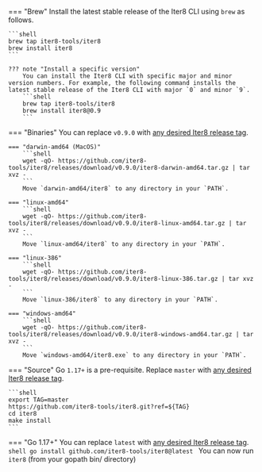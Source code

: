 === "Brew"
    Install the latest stable release of the Iter8 CLI using `brew` as follows.

    ```shell
    brew tap iter8-tools/iter8
    brew install iter8
    ```
    
    ??? note "Install a specific version"
        You can install the Iter8 CLI with specific major and minor version numbers. For example, the following command installs the latest stable release of the Iter8 CLI with major `0` and minor `9`.
        ```shell
        brew tap iter8-tools/iter8
        brew install iter8@0.9
        ```

=== "Binaries"
    You can replace `v0.9.0` with [any desired Iter8 release tag](https://github.com/iter8-tools/iter8/releases).

    === "darwin-amd64 (MacOS)"
        ```shell
        wget -qO- https://github.com/iter8-tools/iter8/releases/download/v0.9.0/iter8-darwin-amd64.tar.gz | tar xvz -
        ```
        Move `darwin-amd64/iter8` to any directory in your `PATH`.

    === "linux-amd64"
        ```shell
        wget -qO- https://github.com/iter8-tools/iter8/releases/download/v0.9.0/iter8-linux-amd64.tar.gz | tar xvz -
        ```
        Move `linux-amd64/iter8` to any directory in your `PATH`.

    === "linux-386"
        ```shell
        wget -qO- https://github.com/iter8-tools/iter8/releases/download/v0.9.0/iter8-linux-386.tar.gz | tar xvz -
        ```
        Move `linux-386/iter8` to any directory in your `PATH`.

    === "windows-amd64"
        ```shell
        wget -qO- https://github.com/iter8-tools/iter8/releases/download/v0.9.0/iter8-windows-amd64.tar.gz | tar xvz -
        ```
        Move `windows-amd64/iter8.exe` to any directory in your `PATH`.


=== "Source"
    Go `1.17+` is a pre-requisite.  Replace `master` with [any desired Iter8 release tag](https://github.com/iter8-tools/iter8/releases).

    ```shell
    export TAG=master
    https://github.com/iter8-tools/iter8.git?ref=${TAG}
    cd iter8
    make install
    ```

=== "Go 1.17+"
    You can replace `latest` with [any desired Iter8 release tag](https://github.com/iter8-tools/iter8/releases).
    ```shell
    go install github.com/iter8-tools/iter8@latest
    ```
    You can now run `iter8` (from your gopath bin/ directory)
